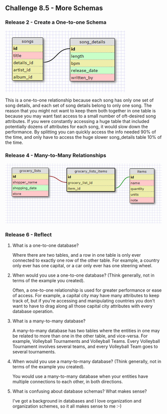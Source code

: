 ## Challenge 8.5 - More Schemas

### Release 2 - Create a One-to-one Schema

![One-to-One Schema](imgs/one-to-one-schema-songs.jpg)

This is a one-to-one relationship because each song has only one set of song details, and each set of song details belong to only one song.  The reason that you might not want to keep them both together in one table is because you may want fast access to a small number of oft-desired song attributes.  If you were constantly accessing a huge table that included potentially dozens of attributes for each song, it would slow down the performance.  By splitting you can quickly access the info needed 90% of the time, and only have to access the huge slower song_details table 10% of the time.

### Release 4 - Many-to-Many Relationships

![Many-to-Many Schema](imgs/many-to-many-schema-grocery-list.jpg)

### Release 6 - Reflect

1. What is a one-to-one database?

	Where there are two tables, and a row in one table is only ever connected to exactly one row of the other table.  For example, a country only ever has one capital, or a car only ever has one steering wheel.  

2. When would you use a one-to-one database? (Think generally, not in terms of the example you created).

	Often, a one-to-one relationship is used for greater performance or ease of access.  For example, a capital city may have many attributes to keep track of, but if you're accessing and manipulating countries you don't want to have to drag along all those capital city attributes with every database operation.

3. What is a many-to-many database?

	A many-to-many database has two tables where the entities in one may be related to more than one in the other table, and vice-versa.  For example, Volleyball Tournaments and Volleyball Teams.  Every Volleyball Tournament involves several teams, and every Volleyball Team goes to several tournaments.

4. When would you use a many-to-many database? (Think generally, not in terms of the example you created).

	You would use a many-to-many database when your entities have multiple connections to each other, in both directions.

5. What is confusing about database schemas? What makes sense?

	I've got a background in databases and I love organization and organization schemes, so it all makes sense to me :-)
